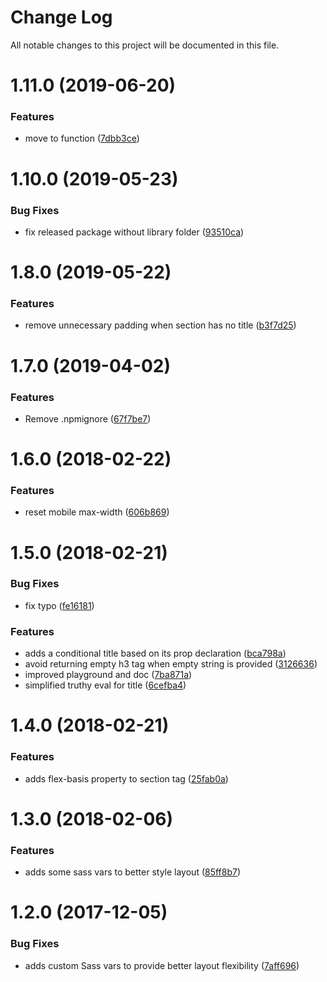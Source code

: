 # Change Log

All notable changes to this project will be documented in this file.

<a name="1.11.0"></a>
# 1.11.0 (2019-06-20)


### Features

* move to function ([7dbb3ce](https://github.com/SUI-Components/schibsted-spain-components/commit/7dbb3ce))



<a name="1.10.0"></a>
# 1.10.0 (2019-05-23)


### Bug Fixes

* fix released package without library folder ([93510ca](https://github.com/SUI-Components/schibsted-spain-components/commit/93510ca))



<a name="1.8.0"></a>
# 1.8.0 (2019-05-22)


### Features

* remove unnecessary padding when section has no title ([b3f7d25](https://github.com/SUI-Components/schibsted-spain-components/commit/b3f7d25))



<a name="1.7.0"></a>
# 1.7.0 (2019-04-02)


### Features

* Remove .npmignore ([67f7be7](https://github.com/SUI-Components/schibsted-spain-components/commit/67f7be7))



<a name="1.6.0"></a>
# 1.6.0 (2018-02-22)


### Features

* reset mobile max-width ([606b869](https://github.com/SUI-Components/schibsted-spain-components/commit/606b869))



<a name="1.5.0"></a>
# 1.5.0 (2018-02-21)


### Bug Fixes

* fix typo ([fe16181](https://github.com/SUI-Components/schibsted-spain-components/commit/fe16181))


### Features

* adds a conditional title based on its prop declaration ([bca798a](https://github.com/SUI-Components/schibsted-spain-components/commit/bca798a))
* avoid returning empty h3 tag when empty string is provided ([3126636](https://github.com/SUI-Components/schibsted-spain-components/commit/3126636))
* improved playground and doc ([7ba871a](https://github.com/SUI-Components/schibsted-spain-components/commit/7ba871a))
* simplified truthy eval for title ([6cefba4](https://github.com/SUI-Components/schibsted-spain-components/commit/6cefba4))



<a name="1.4.0"></a>
# 1.4.0 (2018-02-21)


### Features

* adds flex-basis property to section tag ([25fab0a](https://github.com/SUI-Components/schibsted-spain-components/commit/25fab0a))



<a name="1.3.0"></a>
# 1.3.0 (2018-02-06)


### Features

* adds some sass vars to better style layout ([85ff8b7](https://github.com/SUI-Components/schibsted-spain-components/commit/85ff8b7))



<a name="1.2.0"></a>
# 1.2.0 (2017-12-05)


### Bug Fixes

* adds custom Sass vars to provide better layout flexibility ([7aff696](https://github.com/SUI-Components/schibsted-spain-components/commit/7aff696))



